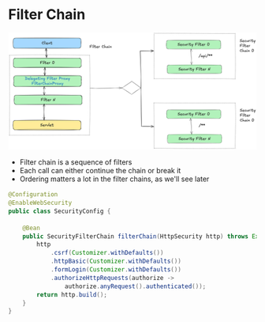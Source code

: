# Filter Chain

![alt text](image-1.png)

- Filter chain is a sequence of filters
- Each call can either continue the chain or break it
- Ordering matters a lot in the filter chains, as we'll see later

```java
@Configuration
@EnableWebSecurity
public class SecurityConfig {

    @Bean
    public SecurityFilterChain filterChain(HttpSecurity http) throws Exception {
        http
            .csrf(Customizer.withDefaults())
            .httpBasic(Customizer.withDefaults())
            .formLogin(Customizer.withDefaults())
            .authorizeHttpRequests(authorize -> 
                authorize.anyRequest().authenticated());
        return http.build();
    }
}
```
